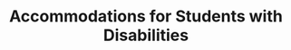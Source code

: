 ---
title: Accommodations for Students with Disabilities
nav_order: 13
parent: Syllabus
is_anchor_child: true
anchor_url: accommodations-for-students-with-disabilities
---